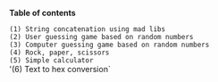 **Table of contents**

`(1) String concatenation using mad libs` <br>
`(2) User guessing game based on random numbers` <br>
`(3) Computer guessing game based on random numbers` <br>
`(4) Rock, paper, scissors` <br>
`(5) Simple calculator` <br>
'(6) Text to hex conversion` <br>

